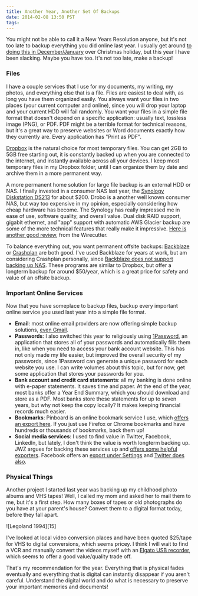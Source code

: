 ```yaml
---
title: Another Year, Another Set Of Backups
date: 2014-02-08 13:50 PST
tags:
---
```


You might not be able to call it a New Years Resolution anyone, but it's not too
late to backup everything you did online last year. I usually get around [to
doing this in December/January][1] over Christmas holiday, but this year I have
been slacking. Maybe you have too. It's not too late, make a backup!

### Files

I have a couple services that I use for my documents, my writing, my photos, and
everything else that is a file. Files are easiest to deal with, as long you have
them organized easily. You always want your files in two places (your current
computer and online), since you will drop your laptop and your current HDD will
fail randomly. You want your files in a simple file format that doesn't depend
on a specific application: usually text, lossless image (PNG), or PDF. PDF might
be a terrible format for technical reasons, but it's a great way to preserve
websites or Word documents exactly how they currently are. Every application has
"Print as PDF".

[Dropbox][2] is the natural choice for most temporary files. You can get 2GB to 5GB
free starting out, it is constantly backed up when you are connected to the
internet, and instantly available across all your devices. I keep most temporary
files in my Dropbox folder, until I can organize them by date and archive them
in a more permanent way.

A more permanent home solution for large file backup is an external HDD or NAS.
I finally invested in a consumer NAS last year, the [Synology Diskstation
DS213][3] for about $200. Drobo is a another well known consumer NAS, but way
too expensive in my opinion, especially considering how cheap hardware has
become. The Synology has really impressed me in ease of use, software quality,
and overall value. Dual disk RAID support, gigabit ethernet, and "app" support
with automatic AWS Glacier backup are some of the more technical features that
really make it impressive. [Here is another good review][4], from the
Wirecutter.

To balance everything out, you want permanent offsite backups: [Backblaze][5] or
[Crashplan][6] are both good. I've used Backblaze for years at work, but am
considering Crashplan personally, since [Backblaze does not support backing up
NAS][7]. These programs are similar to Dropbox, but offer a longterm backup for
around $50/year, which is a great price for safety and value of an offsite
backup.

### Important Online Services

Now that you have someplace to backup files, backup every important online
service you used last year into a simple file format.

* **Email**: most online email providers are now offering simple backup
  solutions, [even Gmail][8].
* **Passwords**: I also switched this year to religiously using [1Password][9],
  an application that stores all of your passwords and automatically fills them
  in, like when you need to access your bank account website. This has not only
  made my life easier, but improved the overall security of my passwords, since
  1Password can generate a unique password for each website you use. I can write
  volumes about this topic, but for now, get some application that stores your
  passwords for you.
* **Bank account and credit card statements**: all my banking is done online
  with e-paper statements. It saves time and paper. At the end of the year, most
  banks offer a Year End Summary, which you should download and store as a PDF.
  Most banks store these statements for up to seven years, but why not keep the
  copy locally? It makes keeping financial records much easier.
* **Bookmarks**: Pinboard is an online bookmark service I use, which [offers an
  export here][10]. If you just use Firefox or Chrome bookmarks and have
  hundreds or thousands of bookmarks, back them up!
* **Social media services**: I used to find value in Twitter, Facebook,
  LinkedIn, but lately, I don't think the value is worth longterm backing up.
  JWZ argues for backing these services up and [offers some helpful
  exporters][11]. Facebook offers an [export under Settings][12] and [Twitter
  does also][13].

### Physical Things

Another project I started last year was backing up my childhood photo albums and
VHS tapes! Well, I called my mom and asked her to mail them to me, but it's
a first step. How many boxes of tapes or old photographs do you have at your
parent's house? Convert them to a digital format today, before they fall apart.

<span class="aligncenter">
![Legoland 1994][15]
</span>

I've looked at local video conversion places and have been quoted $25/tape for
VHS to digital conversions, which seems pricey. I think I will wait to find
a VCR and manually convert the videos myself with an [Elgato USB recorder][14],
which seems to offer a good value/quality trade off.

That's my recommendation for the year. Everything that is physical fades
eventually and everything that is digital can instantly disappear if you aren't
careful. Understand the digital world and do what is necessary to preserve your
important memories and documents!


[1]: /2012/01/02/backup-everything-you-did-last-year/
[2]: https://db.tt/xduLbMk
[3]: https://www.amazon.com/gp/product/B008U68UHG?tag=thewire06-20&linkCode=as2
[4]: http://thewirecutter.com/reviews/synology-diskstation-ds21/
[5]: https://www.backblaze.com
[6]: https://www.code42.com/crashplan/
[7]: https://www.backblaze.com/edrive.html
[8]: https://gmailblog.blogspot.com/2013/12/download-copy-of-your-gmail-and-google.html
[9]: https://agilebits.com/onepassword
[10]: https://pinboard.in/export/
[11]: http://www.jwz.org/blog/2014/01/psa-back-up-your-shit/
[12]: https://www.facebook.com/settings
[13]: https://twitter.com/settings/account
[14]: https://www.amazon.com/gp/product/B0029U2YSA/ref=as_li_ss_tl?ie=UTF8&camp=1789&creative=390957&creativeASIN=B0029U2YSA&linkCode=as2&tag=asktherelic-20
[15]: /pic/legoland94.jpg

